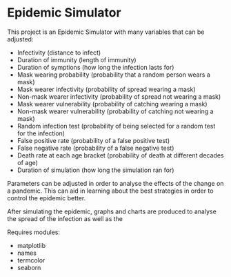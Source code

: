 # Epidemic Simulator
This project is an Epidemic Simulator with many variables that can be adjusted:
- Infectivity (distance to infect)
- Duration of immunity (length of immunity)
- Duration of symptions (how long the infection lasts for)
- Mask wearing probability (probability that a random person wears a mask)
- Mask wearer infectivity (probability of spread wearing a mask)
- Non-mask wearer infectivity (probability of spread not wearing a mask)
- Mask wearer vulnerability (probability of catching wearing a mask)
- Non-mask wearer vulnerability (probability of catching not wearing a mask)
- Random infection test (probability of being selected for a random test for the infection)
- False positive rate (probability of a false positive test)
- False negative rate (probability of a false negative test)
- Death rate at each age bracket (probability of death at different decades of age)
- Duration of simulation (how long the simulation ran for)

Parameters can be adjusted in order to analyse the effects of the change on a pandemic. This can aid in learning about the best strategies in order to control the epidemic better.

After simulating the epidemic, graphs and charts are produced to analyse the spread of the infection as well as the 

Requires modules:
- matplotlib
- names
- termcolor
- seaborn
  
  
